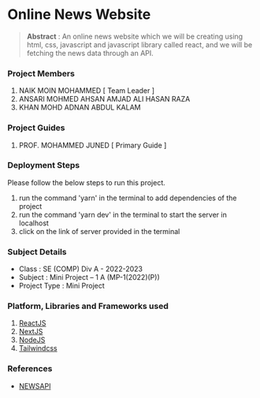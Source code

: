 # Online News Website

> **Abstract** : An online news website which we will be creating using html, css, javascript and javascript library called react, and we will be fetching the news data through an API.

### Project Members
1. NAIK MOIN MOHAMMED  [ Team Leader ] 
2. ANSARI MOHMED  AHSAN AMJAD ALI HASAN RAZA 
3. KHAN MOHD ADNAN ABDUL KALAM 

### Project Guides
1. PROF. MOHAMMED JUNED   [ Primary Guide ] 

### Deployment Steps
Please follow the below steps to run this project.
1. run the command 'yarn' in the terminal to add dependencies of the project
2. run the command 'yarn dev' in the terminal to start the server in localhost
3. click on the link of server provided in the terminal

### Subject Details
- Class : SE (COMP) Div A - 2022-2023
- Subject : Mini Project – 1 A  (MP-1(2022)(P))
- Project Type : Mini Project

### Platform, Libraries and Frameworks used
1. [ReactJS](https://reactjs.org/)
1. [NextJS](https://nextjs.org/)
1. [NodeJS](https://nodejs.org/en/)
2. [Tailwindcss](https://tailwindcss.com/)


### References
- [NEWSAPI](https://newsapi.org/)